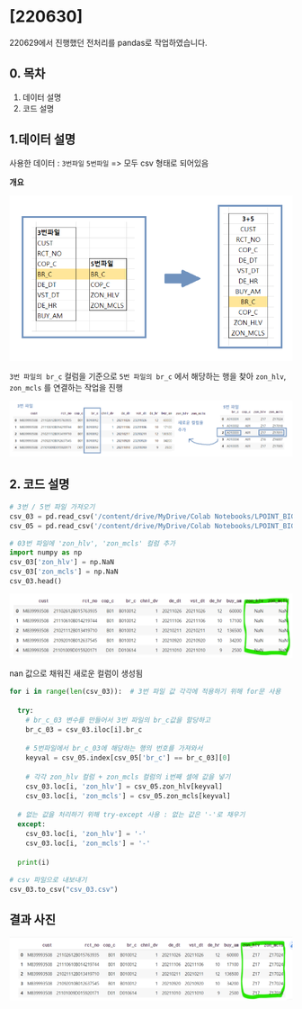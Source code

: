 # [220630] 

220629에서 진행했던 전처리를 pandas로 작업하였습니다. 

## 0. 목차

1. 데이터 설명
2. 코드 설명

## 1.데이터 설명

사용한 데이터 : `3번파일`  `5번파일`  => 모두 csv 형태로 되어있음

**개요**

![](./img/01.png)

`3번 파일의 br_c` 컬럼을 기준으로 `5번 파일의 br_c` 에서 해당하는 행을 찾아 `zon_hlv`, `zon_mcls` 를 연결하는 작업을 진행

![](./img/02.png)

## 2. 코드 설명

```python 
# 3번 / 5번 파일 가져오기
csv_03 = pd.read_csv('/content/drive/MyDrive/Colab Notebooks/LPOINT_BIG_COMP_03_COP_U.csv')
csv_05 = pd.read_csv('/content/drive/MyDrive/Colab Notebooks/LPOINT_BIG_COMP_05_BR.csv')
```

```python
# 03번 파일에 'zon_hlv', 'zon_mcls' 컬럼 추가
import numpy as np
csv_03['zon_hlv'] = np.NaN
csv_03['zon_mcls'] = np.NaN
csv_03.head()
```

![](./img/03.png)

nan 값으로 채워진 새로운 컬럼이 생성됨

```python
for i in range(len(csv_03)):  # 3번 파일 값 각각에 적용하기 위해 for문 사용
    
  try:
    # br_c_03 변수를 만들어서 3번 파일의 br_c값을 할당하고
    br_c_03 = csv_03.iloc[i].br_c
    
    # 5번파일에서 br_c_03에 해당하는 행의 번호를 가져와서 
    keyval = csv_05.index[csv_05['br_c'] == br_c_03][0]    
    
	# 각각 zon_hlv 컬럼 + zon_mcls 컬럼의 i번째 셀에 값을 넣기
    csv_03.loc[i, 'zon_hlv'] = csv_05.zon_hlv[keyval]
    csv_03.loc[i, 'zon_mcls'] = csv_05.zon_mcls[keyval]
   
  # 없는 값을 처리하기 위해 try-except 사용 : 없는 값은 '-'로 채우기
  except:
    csv_03.loc[i, 'zon_hlv'] = '-'
    csv_03.loc[i, 'zon_mcls'] = '-'
    
  print(i)
```

```python
# csv 파일으로 내보내기
csv_03.to_csv("csv_03.csv")
```



## 결과 사진

![](./img/04.png)